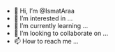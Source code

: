 - 👋 Hi, I’m @IsmatAraa
- 👀 I’m interested in ...
- 🌱 I’m currently learning ...
- 💞️ I’m looking to collaborate on ...
- 📫 How to reach me ...

<!---
IsmatAraa/IsmatAraa is a ✨ special ✨ repository because its `README.md` (this file) appears on your GitHub profile.
You can click the Preview link to take a look at your changes.
--->
